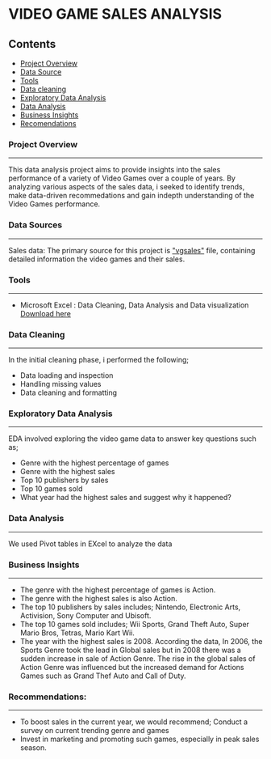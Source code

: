 # VIDEO GAME SALES ANALYSIS

## Contents

- [Project Overview](#project-overview)
- [Data Source](#data-source)
- [Tools](#tools)
- [Data cleaning](#data-cleaning)
- [Exploratory Data Analysis](#exploratory-data-analysis)
- [Data Analysis](#data-analysis)
- [Business Insights](#busineess-insights)
- [Recomendations](#recommendations)

### Project Overview
---
This data analysis project aims to provide insights into the sales performance of a variety of Video Games over a couple of years. By analyzing various aspects of the sales data, i seeked to identify trends, make data-driven recommedations and gain indepth understanding of the Video Games performance.



### Data Sources
---
Sales data: The primary source for this project is ["vgsales"](https://docs.google.com/spreadsheets/d/1ZZbMyam63KBjDOK_Mc25NxyJvOt8v0Mv5ZxPMvHRjxA/edit?usp=drive_link) file, containing detailed information the video games and their sales.

### Tools
---
- Microsoft Excel : Data Cleaning, Data Analysis and  Data visualization
  [Download here](https://www.microsoft.com)

### Data Cleaning
---
In the initial cleaning phase, i performed the following;
- Data loading and inspection
- Handling missing values
- Data cleaning and formatting

### Exploratory Data Analysis
---
EDA involved exploring the video game data to answer key questions such as;
- Genre with the highest percentage of games
- Genre with the highest sales
- Top 10 publishers by sales
- Top 10 games sold
- What year had the highest sales and suggest why it happened?

### Data Analysis
---
We used Pivot tables in EXcel to analyze the data

### Business Insights
---
- The genre with the highest percentage of games is Action.
- The genre with the highest sales is also Action.
- The top 10 publishers by sales includes; Nintendo, Electronic Arts, Activision, Sony Computer and Ubisoft.
- The top 10 games sold includes; Wii Sports, Grand Theft Auto, Super Mario Bros, Tetras, Mario Kart Wii.
- The year with the highest sales is 2008. According the data, In 2006, the Sports Genre took the lead in Global sales but in 2008 there was a sudden increase in sale of Action Genre. The rise in the global sales of Action Genre was influenced but the increased demand for Actions Games such as Grand Thef Auto and Call of Duty.

### Recommendations:
---
- To boost sales in the current year, we would recommend;
Conduct a survey on current trending genre and games 
- Invest in marketing and promoting such games, especially in peak sales season.








 
